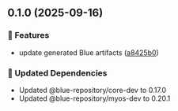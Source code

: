 ## 0.1.0 (2025-09-16)

### 🚀 Features

- update generated Blue artifacts ([a8425b0](https://github.com/bluecontract/blue-repository-js/commit/a8425b0))

### 🧱 Updated Dependencies

- Updated @blue-repository/core-dev to 0.17.0
- Updated @blue-repository/myos-dev to 0.20.1